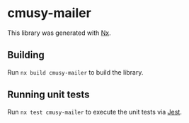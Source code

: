 # cmusy-mailer

This library was generated with [Nx](https://nx.dev).

## Building

Run `nx build cmusy-mailer` to build the library.

## Running unit tests

Run `nx test cmusy-mailer` to execute the unit tests via [Jest](https://jestjs.io).
